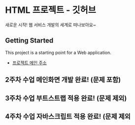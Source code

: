 # HTML 프로젝트 - 깃허브
새로운 시작! 웹 서비스 개발의 세계로 떠나보아요~
## Getting Started
This project is a starting point for a Web application.
- [프로젝트 메인 주소](https://github.com/Mercedes0717/WEB_MAIN)
## 2주차 수업 메인화면 개발 완료! (문제 포함)
## 3주차 수업 부트스트랩 적용 완료! (문제 제외)
## 4주차 수업 자바스크립트 적용 완료! (문제 제외
